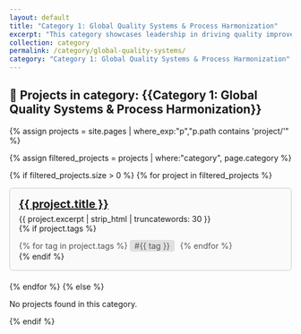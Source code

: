```yaml
---
layout: default
title: "Category 1: Global Quality Systems & Process Harmonization"
excerpt: "This category showcases leadership in driving quality improvements across global standards and harmonizing international processes to enhance efficiency and compliance."
collection: category
permalink: /category/global-quality-systems/
category: "Category 1: Global Quality Systems & Process Harmonization"
---
```


<h2>📂 Projects in category: {{Category 1: Global Quality Systems & Process Harmonization}}</h2>

<style>
  .project-box {
    border-left: 6px solid #3498db;
    border: 1px solid #ccc;
    border-radius: 6px;
    background-color: #fafafa;
    padding: 16px;
    margin-bottom: 20px;
  }
  .project-title {
    font-size: 1.25rem;
    font-weight: bold;
    margin-bottom: 6px;
  }
  .project-tags {
    margin-top: 12px;
    font-size: 0.9rem;
    color: #555;
  }
  .project-tags span {
    background-color: #e0e0e0;
    border-radius: 4px;
    padding: 2px 8px;
    margin-right: 6px;
    display: inline-block;
  }
</style>

{% assign projects = site.pages | where_exp:"p","p.path contains 'project/'" %}

{% assign filtered_projects = projects | where:"category", page.category %}

{% if filtered_projects.size > 0 %}
  {% for project in filtered_projects %}
    <div class="project-box">
      <div class="project-title">
        <a href="{{ project.url | relative_url }}">{{ project.title }}</a>
      </div>
      <div class="project-excerpt">
        {{ project.excerpt | strip_html | truncatewords: 30 }}
      </div>
      {% if project.tags %}
        <div class="project-tags">
          {% for tag in project.tags %}
            <span>#{{ tag }}</span>
          {% endfor %}
        </div>
      {% endif %}
    </div>
  {% endfor %}
{% else %}
  <p>No projects found in this category.</p>
{% endif %}
